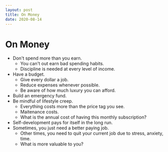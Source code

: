 ```yaml
---
layout: post
title: On Money
date: 2020-08-14
---
```


# On Money

- Don't spend more than you earn.
  - You can't out earn bad spending habits.
  - Discipline is needed at every level of income.
- Have a budget.
  - Give every dollar a job.
  - Reduce expenses whenever possible.
  - Be aware of how much luxury you can afford.
- Build an emergency fund.
- Be mindful of lifestyle creep.
  - Everything costs more than the price tag you see.
  - Maitenance costs.
  - What is the annual cost of having this monthly subscription?
- Self-development pays for itself in the long run.
- Sometimes, you just need a better paying job.
  - Other times, you need to quit your current job due to stress, anxiety, time.
  - What is more valuable to you?

